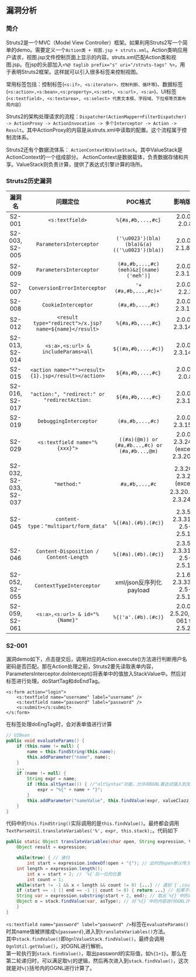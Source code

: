 ## 漏洞分析

### 简介
Struts2是一个MVC（Model View Controller）框架。如果利用Struts2写一个简单的demo。需要定义一个`Action类 + 视图.jsp + struts.xml`。Action类响应用户请求，视图.jsp文件控制页面上显示的内容。struts.xml匹配Action类和视图.jsp。在jsp的头部加入`<%@ taglib prefix="s" uri="/struts-tags" %>`，用于表明Struts2框架。这样就可以引入很多标签来控制视图。   

常用标签包括：控制标签(`<s:if>, <s:iterator>，控制判断、循环等`)、数据标签(`<s:action>,<s:bean>,<s:property>,<s:set>, <s:url>, <s:a>`)、UI标签(`<s:textfield>, <s:textarea>, <s:select> 代表文本框、字段域、下拉框等页面布局内容`)

Struts2的架构处理请求的流程：`Dispatcher(ActionMapper+FilterDispatcher) -> ActionProxy -> ActionInvocation -> 多个Interceptor -> Action -> Result`。其中ActionProxy的内容是从struts.xml中读取的配置。这个流程属于控制流体系。   

Struts2还有个数据流体系： `ActionContext和ValueStack`。其中ValueStack是ActionContext的一个组成部分。 ActionContext是数据载体，负责数据存储和共享。ValueStack则负责计算，提供了表达式引擎计算的场所。

### Struts2历史漏洞

| 漏洞名 | 问题定位 | POC格式 | 影响版本 |
|:----:|:----:|:----:|:----:|
| S2-001 | `<s:textfield>` | `%{#a,#b,...,#c}` | 2.0.0-2.0.8 |
| S2-003, S2-005 | `ParametersInterceptor` | `('\u0023')(bla)(bla)&(a)(('\u0023')(bla))` | 2.0.0-2.1.8.1 |
| S2-009 | `ParametersInterceptor` | `(#a,#b,...,#c)(meh)&z[(name)('meh')]` | 2.0.0-2.3.1.1 |
| S2-007 | `ConversionErrorInterceptor` | `'+(#a,#b,...,#c)+'` | 2.0.0-2.2.3 |
| S2-008 | `CookieInterceptor` | `(#a,#b,...,#c)` | 2.0.0-2.3.1.1 |
| S2-012 | `<result type="redirect">/x.jsp?name=${name}</result>` | `%{#a,#b,...,#c}` | 2.0.0-2.3.14.2 |
| S2-013, S2-014 | `<s:a>,<s:url> & includeParams=all` | `${(#a,#b,...,#c)}` | 2.0.0-2.3.14.1 |
| S2-015 | `<action name="*"><result>{1}.jsp</result></action>` | `${#a,#b,...,#c}` | 2.0.0-2.0.8 |
| S2-016, S2-017 | `"action:", "redirect:" or "redirectAction:` | `${#a,#b,...,#c}` | 2.0.0-2.3.15 |
| S2-019 | `DebuggingInterceptor` | `(#a,#b,...,#c)` | 2.0.0-2.3.15.1 |
| S2-029 | `<s:textfield name="%{xxx}">` | `((#a)(@m)) or (#a,#b...,#c) or (#a,#b...,@m)` | 2.0.0-2.3.24.1 (except 2.3.20.3) |
| S2-032, S2-033, S2-037 | `"method:"` | `#a,#b,...,#c` | 2.3.20-2.3.28 (except 2.3.20.3 、2.3.24.3) |
| S2-045 | `content-type："multipart/form_data"` | `%{(#a).(#b).(#c)}` | 2.3.5-2.3.31 or 2.5-2.5.10 |
| S2-046 | `Content-Disposition / Content-Length` | `%{(#a).(#b).(#c)}` | 2.3.5-2.3.31 or 2.5-2.5.10 |
| S2-052, S2-055 | `ContextTypeInterceptor` | xml/json反序列化payload|  2.1.6-2.3.33 or 2.5-2.5.12 |
| S2-059, S2-061 | `<s:a>,<s:url> & id="%{Name}"` | `%{('a'.(#b).(#c)}` |  2.0.0-2.5.20,S2-061 to 2.5.25 |

### S2-001
漏洞demo如下，点击提交后，调用对应的Action.execute()方法进行判断用户名密码是否匹配。那在Action处理之前，Struts2要先读取表单内容，ParametersInterceptor.doIntercept()将表单中的值放入StackValue中。然后对标签进行处理。doStartTag和doEndTag。
```
<s:form action="login">
    <s:textfield name="username" label="username" />
    <s:textfield name="password" label="password" />
    <s:submit></s:submit>
</s:form>
```
在标签处理doEngTag时，会对表单值进行计算
```java
// UIBean
public void evaluateParams() {
    if (this.name != null) {
        name = this.findString(this.name); 
        this.addParameter("name", name);
    }
    ...
    if (name != null) {
        String expr = name;
        if (this.altSyntax()) { //"altSyntax"功能，允许将OGNL表达式插入到文本字符串中进行递归处理
            expr = "%{" + name + "}";
        }
        this.addParameter("nameValue", this.findValue(expr, valueClazz)); 
    }
}
```
代码中的`this.findString()`实际调用的是`this.findValue()`。最终都会调用`TextParseUtil.translateVariables('%', expr, this.stack);`。代码如下
```java
public static Object translateVariables(char open, String expression, ValueStack stack, Class asType, TextParseUtil.ParsedValueEvaluator evaluator) {
    Object result = expression;

    while(true) { // 递归
        int start = expression.indexOf(open + "{"); // 此时的open默认传入`%`， 截取`%{`的位置
	int length = expression.length();
        int x = start + 2; // `%{`后一位的位置
        int count = 1;
	while(start != -1 && x < length && count != 0) {...} // 遇到`{`,count++，遇到`}`,count--。判断表达式`{}`是否闭合
	if (start == -1 || end == -1 || count != 0) { return ...} // 如果不存在`%{`，或者{}没闭合直接返回
	String var = expression.substring(start + 2, end); // 取出`%{}`中的内容
	Object o = stack.findValue(var, asType); // 对`%{}`中的内容进行OGNL计算
    }
}
```
`<s:textfield name="password" label="password" />`标签在`evaluateParams()`时其name值被拼接成`%{password}`,进入到`translateVariables()`方法。  
其中`stack.findValue()`即`OgnlValueStack.findValue()`，最终会调用`OgnlUtil.getValue()`，对OGNL进行解析。  
第一轮执行到`stack.findValue()`，取出password的实际值，如`%{1+1}`。那么在第二轮递归时，可以满足取`%{`的逻辑，然后再次进入到`stack.findValue()`，这次就是对`%{}`括号内的OGNL进行计算了。















